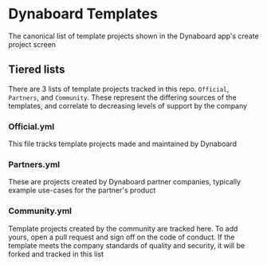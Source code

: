 # Dynaboard Templates
The canonical list of template projects shown in the Dynaboard app's create project screen

## Tiered lists
There are 3 lists of template projects tracked in this repo. `Official`, `Partners`, and `Community`. These represent the differing sources of the templates, and correlate to decreasing levels of support by the company

### Official.yml
This file tracks template projects made and maintained by Dynaboard

### Partners.yml
These are projects created by Dynaboard partner companies, typically example use-cases for the partner's product

### Community.yml
Template projects created by the community are tracked here. To add yours, open a pull request and sign off on the code of conduct. If the template meets the company standards of quality and security, it will be forked and tracked in this list
